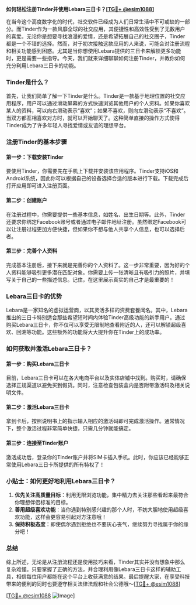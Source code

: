 **如何轻松注册Tinder并使用Lebara三日卡？[[TG💪+ @esim1088](https://t.me/s/esim1088)]**

在当今这个高度数字化的时代，社交软件已经成为人们日常生活中不可或缺的一部分。而Tinder作为一款风靡全球的社交应用，其便捷性和高效性受到了无数用户的喜爱。无论你是想要寻找浪漫的爱情，还是希望拓展自己的社交圈子，Tinder都是一个不错的选择。然而，对于初次接触这款应用的人来说，可能会对注册流程和相关功能感到困惑。尤其是当你想使用Lebara提供的三日卡来解锁更多功能时，更是需要一些指导。今天，我们就来详细聊聊如何注册Tinder，并教你如何充分利用Lebara三日卡的功能。

### Tinder是什么？

首先，让我们简单了解一下Tinder是什么。Tinder是一款基于地理位置的社交应用程序，用户可以通过滑动屏幕的方式快速浏览其他用户的个人资料。如果你喜欢某人的资料，可以向右滑动表示“喜欢”；如果不喜欢，则向左滑动表示“不喜欢”。当双方都互相喜欢对方时，就可以开始聊天了。这种简单直接的操作方式使得Tinder成为了许多年轻人寻找爱情或友谊的理想平台。

### 注册Tinder的基本步骤

#### 第一步：下载安装Tinder
要使用Tinder，你需要先在手机上下载并安装该应用程序。Tinder支持iOS和Android系统，因此你可以根据自己的设备选择合适的版本进行下载。下载完成后打开应用即可进入注册页面。

#### 第二步：创建账户
在注册过程中，你需要提供一些基本信息，如姓名、出生日期等。此外，Tinder还要求你绑定Facebook账号或者通过电子邮件地址注册。虽然绑定Facebook可以让注册过程更加方便快捷，但如果你不想与他人共享个人信息，也可以选择后者。

#### 第三步：完善个人资料
完成基本注册后，接下来就是完善你的个人资料了。这一步非常重要，因为好的个人资料能够吸引更多潜在匹配对象。你需要上传一张清晰且有吸引力的照片，并填写关于自己的一些描述信息。记住，在这里展示真实的自己才是最重要的！

### Lebara三日卡的优势
Lebara是一家知名的虚拟运营商，以其灵活多样的资费套餐闻名。其中，Lebara推出的三日卡特别适合那些希望短时间内体验Tinder高级功能的新手用户。通过购买Lebara三日卡，你不仅可以享受无限制地查看附近的人，还可以解锁超级喜欢、回溯等功能。这些额外的功能将大大提升你在Tinder上的成功率。

### 如何获取并激活Lebara三日卡？
#### 第一步：购买Lebara三日卡
目前，Lebara三日卡可以在各大电商平台以及实体店铺中找到。购买时，请确保选择正规渠道以避免买到假货。同时，注意检查包装盒内是否附带激活码及相关说明文件。

#### 第二步：激活Lebara三日卡
拿到卡后，按照说明书上的指示输入相应的激活码即可完成激活操作。通常情况下，整个激活过程非常简单快捷，只需几分钟就能搞定。

#### 第三步：连接至Tinder账户
激活成功后，登录你的Tinder账户并将SIM卡插入手机。此时，你应该已经能够正常使用Lebara三日卡所提供的所有特权了！

### 小贴士：如何更好地利用Lebara三日卡？
1. **优先关注高质量目标**：利用无限浏览功能，集中精力去关注那些看起来最符合你理想伴侣标准的目标。
2. **善用超级喜欢功能**：当你遇到特别感兴趣的那个人时，不妨大胆地使用超级喜欢功能，这样会更容易引起对方注意哦！
3. **保持积极态度**：即使偶尔遇到拒绝也不要灰心丧气，继续努力寻找属于你的缘分吧！

### 总结
综上所述，无论是从注册流程还是使用技巧来看，Tinder其实并没有想象中那么复杂难懂。只要掌握了正确的方法，并合理利用像Lebara三日卡这样的辅助工具，相信每位用户都能在这个平台上收获满意的结果。最后提醒大家，在享受科技带来的便利的同时也要遵守相关法律法规和社会公德哦～[[TG💪+ @esim1088](https://t.me/s/esim1088)] 

[[TG💪+ @esim1088](https://t.me/s/esim1088) ![Image](https://i.postimg.cc/4NQfJmqS/Snipaste-2025-05-13-00-14-12.png)]